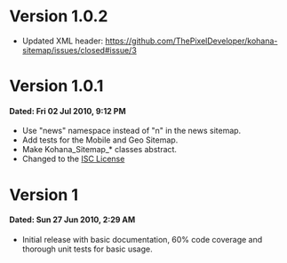 # Version 1.0.2

 - Updated XML header: https://github.com/ThePixelDeveloper/kohana-sitemap/issues/closed#issue/3

# Version 1.0.1

#### Dated: Fri 02 Jul 2010, 9:12	PM

 - Use "news" namespace instead of "n" in the news sitemap.
 - Add tests for the Mobile and Geo Sitemap.
 - Make Kohana_Sitemap_* classes abstract.
 - Changed to the [ISC License](http://en.wikipedia.org/wiki/ISC_license)

# Version 1

#### Dated: Sun 27 Jun 2010, 2:29 AM

 - Initial release with basic documentation, 60% code coverage and thorough unit
   tests for basic usage.
